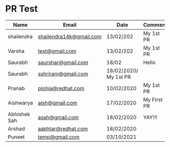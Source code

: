 # PR Test
Name | Email | Date | Comment
--- | --- | --- | --- 
shailendra | shailendra14k@gmail.com | 13/02/202 | My 1st PR
Varsha | test@gmail.com | 13/02/202 | My 1st PR
Saurabh|saurshar@gmail.com|18/02 | Hello
Saurabh | sshriram@gmail.com| 18/02/2020/ My 1st PR
Pranab | plohia@redhat.com | 10/02/2020 | My 1st PR
Aishwarya | aish@gmail.com | 17/02/2020 | My First PR
Abhishek Sah | asah@gmail.com | 18/02/2020 | YAY!!!
Arshad | aakhtar@redhat.com | 18/02/2020
Puneet | temp@gmail.com | 03/10/2021


